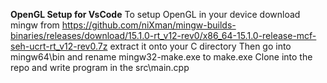 **OpenGL Setup for VsCode**
To setup OpenGL in your device 
download mingw from https://github.com/niXman/mingw-builds-binaries/releases/download/15.1.0-rt_v12-rev0/x86_64-15.1.0-release-mcf-seh-ucrt-rt_v12-rev0.7z
extract it onto your C directory
Then go into mingw64\bin and rename mingw32-make.exe to make.exe
Clone into the repo and write program in the src\main.cpp
